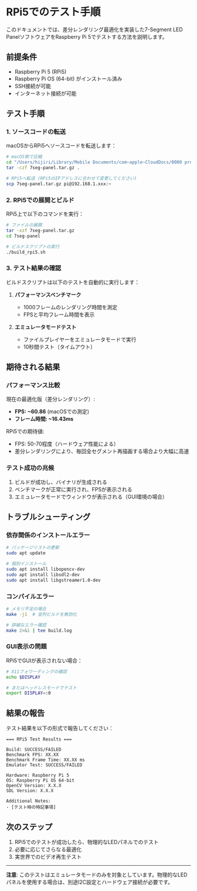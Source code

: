 # RPi5でのテスト手順

このドキュメントでは、差分レンダリング最適化を実装した7-Segment LED PanelソフトウェアをRaspberry Pi 5でテストする方法を説明します。

## 前提条件

- Raspberry Pi 5 (RPi5)
- Raspberry Pi OS (64-bit) がインストール済み
- SSH接続が可能
- インターネット接続が可能

## テスト手順

### 1. ソースコードの転送

macOSからRPi5へソースコードを転送します：

```bash
# macOS側で圧縮
cd "/Users/hijiri/Library/Mobile Documents/com~apple~CloudDocs/0000 prototyping/20250821-7seg-led-panel-software/7seg-panel"
tar -czf 7seg-panel.tar.gz .

# RPi5へ転送 (RPi5のIPアドレスに合わせて変更してください)
scp 7seg-panel.tar.gz pi@192.168.1.xxx:~
```

### 2. RPi5での展開とビルド

RPi5上で以下のコマンドを実行：

```bash
# ファイルの展開
tar -xzf 7seg-panel.tar.gz
cd 7seg-panel

# ビルドスクリプトの実行
./build_rpi5.sh
```

### 3. テスト結果の確認

ビルドスクリプトは以下のテストを自動的に実行します：

1. **パフォーマンスベンチマーク**
   - 1000フレームのレンダリング時間を測定
   - FPSと平均フレーム時間を表示

2. **エミュレータモードテスト**
   - ファイルプレイヤーをエミュレータモードで実行
   - 10秒間テスト（タイムアウト）

## 期待される結果

### パフォーマンス比較

現在の最適化版（差分レンダリング）:
- **FPS: ~60.86** (macOSでの測定)
- **フレーム時間: ~16.43ms**

RPi5での期待値:
- FPS: 50-70程度（ハードウェア性能による）
- 差分レンダリングにより、毎回全セグメント再描画する場合より大幅に高速

### テスト成功の兆候

1. ビルドが成功し、バイナリが生成される
2. ベンチマークが正常に実行され、FPSが表示される
3. エミュレータモードでウィンドウが表示される（GUI環境の場合）

## トラブルシューティング

### 依存関係のインストールエラー

```bash
# パッケージリストの更新
sudo apt update

# 個別インストール
sudo apt install libopencv-dev
sudo apt install libsdl2-dev
sudo apt install libgstreamer1.0-dev
```

### コンパイルエラー

```bash
# メモリ不足の場合
make -j1  # 並列ビルドを無効化

# 詳細なエラー確認
make 2>&1 | tee build.log
```

### GUI表示の問題

RPi5でGUIが表示されない場合：

```bash
# X11フォワーディングの確認
echo $DISPLAY

# またはヘッドレスモードでテスト
export DISPLAY=:0
```

## 結果の報告

テスト結果を以下の形式で報告してください：

```
=== RPi5 Test Results ===

Build: SUCCESS/FAILED
Benchmark FPS: XX.XX
Benchmark Frame Time: XX.XX ms
Emulator Test: SUCCESS/FAILED

Hardware: Raspberry Pi 5
OS: Raspberry Pi OS 64-bit
OpenCV Version: X.X.X
SDL Version: X.X.X

Additional Notes:
- [テスト時の特記事項]
```

## 次のステップ

1. RPi5でのテストが成功したら、物理的なLEDパネルでのテスト
2. 必要に応じてさらなる最適化
3. 実世界でのビデオ再生テスト

---

**注意**: このテストはエミュレータモードのみを対象としています。物理的なLEDパネルを使用する場合は、別途I2C設定とハードウェア接続が必要です。
